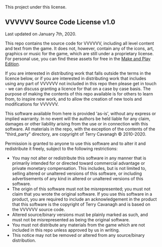 This project under this license.

VVVVVV Source Code License v1.0
-------
Last updated on January 7th, 2020.

This repo contains the source code for VVVVVV, including all level content and text from the game. It does not, however, contain any of the icons, art, graphics or music for the game, which are still under a proprietary license. For personal use, you can find these assets for free in the [Make and Play Edition](https://thelettervsixtim.es/makeandplay/).

If you are interested in distributing work that falls outside the terms in the licence below, or if you are interested in distributing work that includes using any part of VVVVVV not included in this repo then please get in touch - we can discuss granting a licence for that on a case by case basis. The purpose of making the contents of this repo available is for others to learn from, to inspire new work, and to allow the creation of new tools and modifications for VVVVVV.

This software available from here is provided 'as-is', without any express or implied warranty. In no event will the authors be held liable for any claim, damages or other liability arising from the use or in connection with this software. All materials in the repo, with the exception of the contents of the "third_party" directory, are copyright of Terry Cavanagh © 2010-2020.

Permission is granted to anyone to use this software and to alter it and redistribute it freely, subject to the following restrictions:

 - You may not alter or redistribute this software in any manner that is primarily intended for or directed toward commercial advantage or private monetary compensation. This includes, but is not limited to, selling altered or unaltered versions of this software, or including advertisements of any kind in altered or unaltered versions of this software.
 - The origin of this software must not be misrepresented; you must not claim that you wrote the original software. If you use this software in a product, you are required to include an acknowledgement in the product that this software is the copyright of Terry Cavanagh and is based on the VVVVVV source code.
 - Altered source/binary versions must be plainly marked as such, and must not be misrepresented as being the original software.
 - You must not distribute any materials from the game which are not included in this repo unless approved by us in writing. 
 - This notice may not be removed or altered from any source/binary distribution.